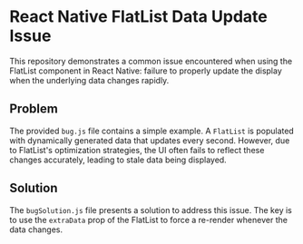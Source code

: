 # React Native FlatList Data Update Issue

This repository demonstrates a common issue encountered when using the FlatList component in React Native: failure to properly update the display when the underlying data changes rapidly.

## Problem
The provided `bug.js` file contains a simple example. A `FlatList` is populated with dynamically generated data that updates every second. However, due to FlatList's optimization strategies, the UI often fails to reflect these changes accurately, leading to stale data being displayed.

## Solution
The `bugSolution.js` file presents a solution to address this issue.  The key is to use the `extraData` prop of the FlatList to force a re-render whenever the data changes. 